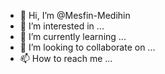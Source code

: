 - 👋 Hi, I’m @Mesfin-Medihin
- 👀 I’m interested in ...
- 🌱 I’m currently learning ...
- 💞️ I’m looking to collaborate on ...
- 📫 How to reach me ...

<!---
Mesfin-Medihin/Mesfin-Medihin is a ✨ special ✨ repository because its `README.md` (this file) appears on your GitHub profile.
You can click the Preview link to take a look at your changes.
--->
